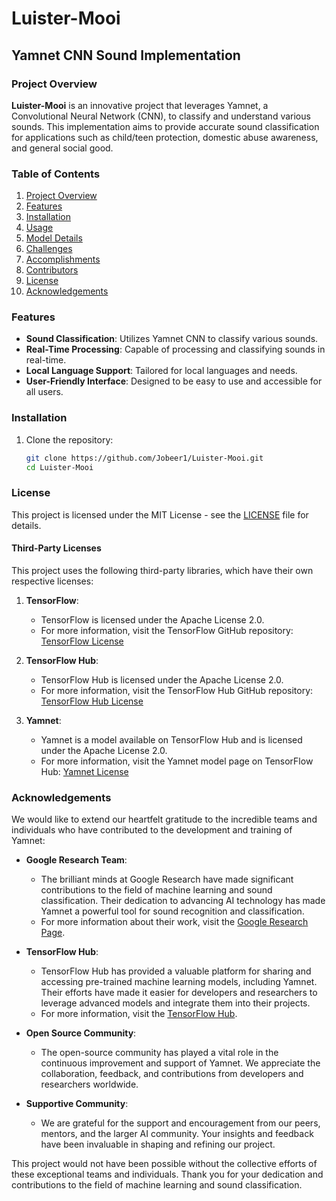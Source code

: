 # Luister-Mooi
## Yamnet CNN Sound Implementation

### Project Overview
**Luister-Mooi** is an innovative project that leverages Yamnet, a Convolutional Neural Network (CNN), to classify and understand various sounds. This implementation aims to provide accurate sound classification for applications such as child/teen protection, domestic abuse awareness, and general social good.

### Table of Contents
1. [Project Overview](#project-overview)
2. [Features](#features)
3. [Installation](#installation)
4. [Usage](#usage)
5. [Model Details](#model-details)
6. [Challenges](#challenges)
7. [Accomplishments](#accomplishments)
8. [Contributors](#contributors)
9. [License](#license)
10. [Acknowledgements](#acknowledgements)

### Features
- **Sound Classification**: Utilizes Yamnet CNN to classify various sounds.
- **Real-Time Processing**: Capable of processing and classifying sounds in real-time.
- **Local Language Support**: Tailored for local languages and needs.
- **User-Friendly Interface**: Designed to be easy to use and accessible for all users.

### Installation
1. Clone the repository:
   ```bash
   git clone https://github.com/Jobeer1/Luister-Mooi.git
   cd Luister-Mooi
### License
This project is licensed under the MIT License - see the [LICENSE](LICENSE) file for details.

#### Third-Party Licenses
This project uses the following third-party libraries, which have their own respective licenses:

1. **TensorFlow**:
   - TensorFlow is licensed under the Apache License 2.0.
   - For more information, visit the TensorFlow GitHub repository: [TensorFlow License](https://github.com/tensorflow/tensorflow/blob/master/LICENSE)

2. **TensorFlow Hub**:
   - TensorFlow Hub is licensed under the Apache License 2.0.
   - For more information, visit the TensorFlow Hub GitHub repository: [TensorFlow Hub License](https://github.com/tensorflow/hub/blob/master/LICENSE)

3. **Yamnet**:
   - Yamnet is a model available on TensorFlow Hub and is licensed under the Apache License 2.0.
   - For more information, visit the Yamnet model page on TensorFlow Hub: [Yamnet License](https://tfhub.dev/google/yamnet/1)

### Acknowledgements
We would like to extend our heartfelt gratitude to the incredible teams and individuals who have contributed to the development and training of Yamnet:

- **Google Research Team**:
  - The brilliant minds at Google Research have made significant contributions to the field of machine learning and sound classification. Their dedication to advancing AI technology has made Yamnet a powerful tool for sound recognition and classification.
  - For more information about their work, visit the [Google Research Page](https://research.google.com/).

- **TensorFlow Hub**:
  - TensorFlow Hub has provided a valuable platform for sharing and accessing pre-trained machine learning models, including Yamnet. Their efforts have made it easier for developers and researchers to leverage advanced models and integrate them into their projects.
  - For more information, visit the [TensorFlow Hub](https://tfhub.dev/).

- **Open Source Community**:
  - The open-source community has played a vital role in the continuous improvement and support of Yamnet. We appreciate the collaboration, feedback, and contributions from developers and researchers worldwide.

- **Supportive Community**:
  - We are grateful for the support and encouragement from our peers, mentors, and the larger AI community. Your insights and feedback have been invaluable in shaping and refining our project.

This project would not have been possible without the collective efforts of these exceptional teams and individuals. Thank you for your dedication and contributions to the field of machine learning and sound classification.

